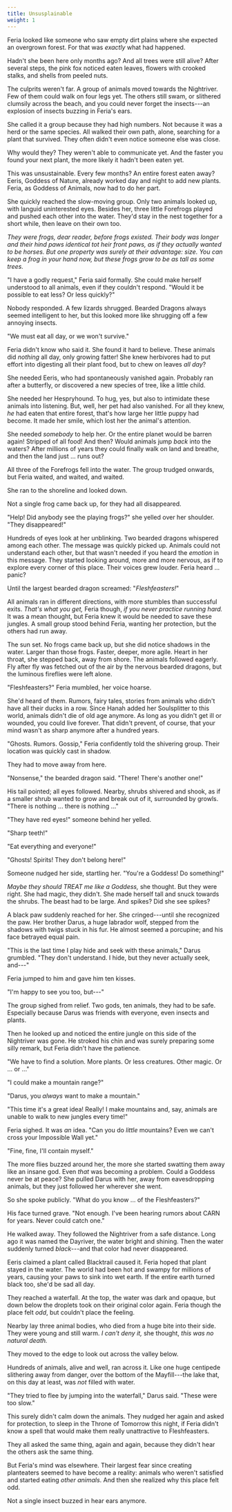 ```yaml
---
title: Unsusplainable
weight: 1
---
```

Feria looked like someone who saw empty dirt plains where she expected an overgrown forest. For that was _exactly_ what had happened.

Hadn't she been here only months ago? And all trees were still alive? After several steps, the pink fox noticed eaten leaves, flowers with crooked stalks, and shells from peeled nuts.

The culprits weren't far. A group of animals moved towards the Nightriver. Few of them could walk on four legs yet. The others still swam, or slithered clumsily across the beach, and you could never forget the insects---an explosion of insects buzzing in Feria's ears.

She called it a group because they had high numbers. Not because it was a herd or the same species. All walked their own path, alone, searching for a plant that survived. They often didn't even notice someone else was close.

Why would they? They weren't able to communicate yet. And the faster you found your next plant, the more likely it hadn't been eaten yet.

This was unsustainable. Every few months? An entire forest eaten away? Eeris, Goddess of Nature, already worked day and night to add new plants. Feria, as Goddess of Animals, now had to do her part.

She quickly reached the slow-moving group. Only two animals looked up, with languid uninterested eyes. Besides her, three little Forefrogs played and pushed each other into the water. They'd stay in the nest together for a short while, then leave on their own too.

_They were frogs, dear reader, before frogs existed. Their body was longer and their hind paws identical tot heir front paws, as if they actually wanted to be horses. But one property was surely at their advantage: size. You can keep a frog in your hand now, but these frogs grow to be as tall as some trees._

"I have a godly request," Feria said formally. She could make herself understood to all animals, even if they couldn't respond. "Would it be possible to eat less? Or less quickly?"

Nobody responded. A few lizards shrugged. Bearded Dragons always seemed intelligent to her, but this looked more like shrugging off a few annoying insects.

"We must eat all day, or we won't survive."

Feria didn't know who said it. She found it hard to believe. These animals did _nothing_ all day, only growing fatter! She knew herbivores had to put effort into digesting all their plant food, but to chew on leaves _all day_?

She needed Eeris, who had spontaneously vanished again. Probably ran after a butterfly, or discovered a new species of tree, like a little child.

She needed her Hespryhound. To hug, yes, but also to intimidate these animals into listening. But, well, her pet had also vanished. For all they knew, _he_ had eaten that entire forest, that's how large her little puppy had become. It made her smile, which lost her the animal's attention.

She needed _somebody_ to help her. Or the entire planet would be barren again! Stripped of all food! And then? Would animals jump _back_ into the waters? After millions of years they could finally walk on land and breathe, and then the land just ... runs out?

All three of the Forefrogs fell into the water. The group trudged onwards, but Feria waited, and waited, and waited.

She ran to the shoreline and looked down.

Not a single frog came back up, for they had all disappeared.

"Help! Did anybody see the playing frogs?" she yelled over her shoulder. "They disappeared!"

Hundreds of eyes look at her unblinking. Two bearded dragons whispered among each other. The message was quickly picked up. Animals could not understand each other, but that wasn't needed if you heard the _emotion_ in this message. They started looking around, more and more nervous, as if to explore every corner of this place. Their voices grew louder. Feria heard ... panic?

Until the largest bearded dragon screamed: "_Fleshfeasters!_"

All animals ran in different directions, with more stumbles than successful exits. _That's what you get,_ Feria though, _if you never practice running hard._ It was a mean thought, but Feria knew it would be needed to save these jungles. A small group stood behind Feria, wanting her protection, but the others had run away.

The sun set. No frogs came back up, but she did notice shadows in the water. Larger than those frogs. Faster, deeper, more agile. Heart in her throat, she stepped back, away from shore. The animals followed eagerly. Fly after fly was fetched out of the air by the nervous bearded dragons, but the luminous fireflies were left alone.

"Fleshfeasters?" Feria mumbled, her voice hoarse.

She'd heard of them. Rumors, fairy tales, stories from animals who didn't have all their ducks in a row. Since Hanah added her Soulsplitter to this world, animals didn't die of old age anymore. As long as you didn't get ill or wounded, you could live forever. That didn't prevent, of course, that your mind wasn't as sharp anymore after a hundred years.

"Ghosts. Rumors. Gossip," Feria confidently told the shivering group. Their location was quickly cast in shadow.

They had to move away from here.

"Nonsense," the bearded dragon said. "There! There's another one!"

His tail pointed; all eyes followed. Nearby, shrubs shivered and shook, as if a smaller shrub wanted to grow and break out of it, surrounded by growls. "There is nothing ... there is nothing ..."

"They have red eyes!" someone behind her yelled.

"Sharp teeth!"

"Eat everything and everyone!"

"Ghosts! Spirits! They don't belong here!"

Someone nudged her side, startling her. "You're a Goddess! Do something!"

_Maybe they should TREAT me like a Goddess,_ she thought. But they were right. She had magic, they didn't. She made herself tall and snuck towards the shrubs. The beast had to be large. And spikes? Did she see spikes?

A black paw suddenly reached for her. She cringed---until she recognized the paw. Her brother Darus, a huge labrador wolf, stepped from the shadows with twigs stuck in his fur. He almost seemed a porcupine; and his face betrayed equal pain.

"This is the last time I play hide and seek with these animals," Darus grumbled. "They don't understand. I hide, but they never actually seek, and---"

Feria jumped to him and gave him ten kisses. 

"I'm happy to see you too, but---"

The group sighed from relief. Two gods, ten animals, they had to be safe. Especially because Darus was friends with everyone, even insects and plants. 

Then he looked up and noticed the entire jungle on this side of the Nightriver was gone. He stroked his chin and was surely preparing some silly remark, but Feria didn't have the patience.

"We have to find a solution. More plants. Or less creatures. Other magic. Or ... or ..."

"I could make a mountain range?"

"Darus, you _always_ want to make a mountain."

"This time it's a great idea! Really! I make mountains and, say, animals are unable to walk to new jungles every time!"

Feria sighed. It was _an_ idea. "Can you do _little_ mountains? Even we can't cross your Impossible Wall yet."

"Fine, fine, I'll contain myself."

The more flies buzzed around her, the more she started swatting them away like an insane god. Even _that_ was becoming a problem. Could a Goddess never be at peace? She pulled Darus with her, away from eavesdropping animals, but they just followed her wherever she went.

So she spoke publicly. "What do you know ... of the Fleshfeasters?"

His face turned grave. "Not enough. I've been hearing rumors about CARN for years. Never could catch one."

He walked away. They followed the Nightriver from a safe distance. Long ago it was named the Dayriver, the water bright and shining. Then the water suddenly turned _black_---and that color had never disappeared.

Eeris claimed a plant called Blacktrail caused it. Feria hoped that plant stayed in the water. The world had been hot and swampy for millions of years, causing your paws to sink into wet earth. If the entire earth turned black too, she'd be sad all day.

They reached a waterfall. At the top, the water was dark and opaque, but down below the droplets took on their original color again. Feria though the place felt _odd_, but couldn't place the feeling.

Nearby lay three animal bodies, who died from a huge bite into their side. They were young and still warm. _I can't deny it,_ she thought, _this was no natural death._

They moved to the edge to look out across the valley below.

Hundreds of animals, alive and well, ran across it. Like one huge centipede slithering away from danger, over the bottom of the Mayfill---the lake that, on this day at least, was _not_ filled with water.

"They tried to flee by jumping into the waterfall," Darus said. "These were too slow."

This surely didn't calm down the animals. They nudged her again and asked for protection, to sleep in the Throne of Tomorrow this night, if Feria didn't know a spell that would make them really unattractive to Fleshfeasters.

They all asked the same thing, again and again, because they didn't hear the others ask the same thing.

But Feria's mind was elsewhere. Their largest fear since creating planteaters seemed to have become a reality: animals who weren't satisfied and started eating _other animals_. And then she realized why this place felt odd.

Not a single insect buzzed in hear ears anymore.